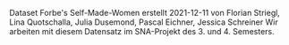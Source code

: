 Dataset Forbe's Self-Made-Women
erstellt 2021-12-11 von Florian Striegl, Lina Quotschalla, Julia Dusemond, Pascal Eichner, Jessica Schreiner
Wir arbeiten mit diesem Datensatz im SNA-Projekt des 3. und 4. Semesters.
